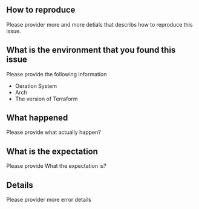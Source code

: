 ## How to reproduce
Please provider more and more detials that describs how to reproduce this issue.

## What is the environment that you found this issue
Please provide the following information
* Oeration System
* Arch
* The version of Terraform

## What happened
Please provide what actually happen?

## What is the expectation
Please provide What the expectation is?

## Details
Please provider more error details